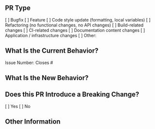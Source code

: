 <!--
## PR Checklist
Please check if your PR fulfills the following requirements:


[ ] The commit message follows our guidelines: https://github.com/intershop/intershop-pwa/master/CONTRIBUTING.md
[ ] Tests for the changes have been added (for bug fixes / features)
[ ] Docs have been added / updated (for bug fixes / features)
-->

## PR Type

<!--
What kind of change does this PR introduce?
Please check the one that applies to this PR using "x".
-->

[ ] Bugfix
[ ] Feature
[ ] Code style update (formatting, local variables)
[ ] Refactoring (no functional changes, no API changes)
[ ] Build-related changes
[ ] CI-related changes
[ ] Documentation content changes
[ ] Application / infrastructure changes
[ ] Other: <!--Please describe.-->

## What Is the Current Behavior?

<!-- Please describe the current behavior that you are modifying, or link to a relevant issue. -->

Issue Number: Closes #

## What Is the New Behavior?

## Does this PR Introduce a Breaking Change?

<!-- If this PR contains a breaking change, please describe the impact and migration path for existing applications below. -->

[ ] Yes
[ ] No

## Other Information
